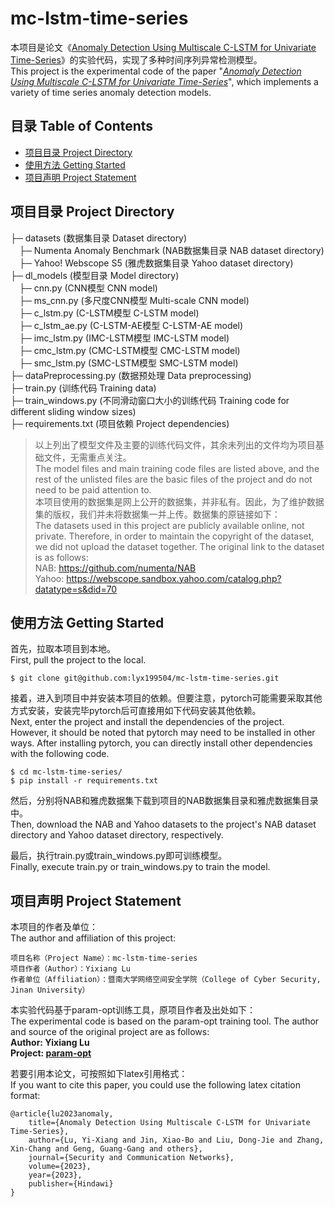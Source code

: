 # mc-lstm-time-series
本项目是论文《[Anomaly Detection Using Multiscale C-LSTM for Univariate Time-Series](https://www.hindawi.com/journals/scn/2023/6597623/)》的实验代码，实现了多种时间序列异常检测模型。<br>
This project is the experimental code of the paper "*[Anomaly Detection Using Multiscale C-LSTM for Univariate Time-Series](https://www.hindawi.com/journals/scn/2023/6597623/)*", which implements a variety of time series anomaly detection models.

## 目录 Table of Contents

- [项目目录 Project Directory](#项目目录-project-directory)
- [使用方法 Getting Started](#使用方法-getting-started)
- [项目声明 Project Statement](#项目声明-project-statement)

<h2 id="project">项目目录 Project Directory</h2>

├─ datasets (数据集目录 Dataset directory)<br>
&emsp;├─ Numenta Anomaly Benchmark (NAB数据集目录 NAB dataset directory)<br>
&emsp;├─ Yahoo! Webscope S5 (雅虎数据集目录 Yahoo dataset directory)<br>
├─ dl_models (模型目录 Model directory) <br>
&emsp;├─ cnn.py (CNN模型 CNN model)<br>
&emsp;├─ ms_cnn.py (多尺度CNN模型 Multi-scale CNN model)<br>
&emsp;├─ c_lstm.py (C-LSTM模型 C-LSTM model)<br>
&emsp;├─ c_lstm_ae.py (C-LSTM-AE模型 C-LSTM-AE model)<br>
&emsp;├─ imc_lstm.py (IMC-LSTM模型 IMC-LSTM model)<br>
&emsp;├─ cmc_lstm.py (CMC-LSTM模型 CMC-LSTM model)<br>
&emsp;├─ smc_lstm.py (SMC-LSTM模型 SMC-LSTM model)<br>
├─ dataPreprocessing.py (数据预处理 Data preprocessing)<br>
├─ train.py (训练代码 Training data)<br>
├─ train_windows.py (不同滑动窗口大小的训练代码 Training code for different sliding window sizes)<br>
├─ requirements.txt (项目依赖 Project dependencies)<br>

> 以上列出了模型文件及主要的训练代码文件，其余未列出的文件均为项目基础文件，无需重点关注。<br>
> The model files and main training code files are listed above, and the rest of the unlisted files are the basic files of the project and do not need to be paid attention to.<br>
> 本项目使用的数据集是网上公开的数据集，并非私有。因此，为了维护数据集的版权，我们并未将数据集一并上传。数据集的原链接如下：<br>
> The datasets used in this project are publicly available online, not private. Therefore, in order to maintain the copyright of the dataset, we did not upload the dataset together. The original link to the dataset is as follows:<br>
> NAB: https://github.com/numenta/NAB<br>
> Yahoo: https://webscope.sandbox.yahoo.com/catalog.php?datatype=s&did=70

<h2 id="get-start">使用方法 Getting Started</h2>

首先，拉取本项目到本地。<br>
First, pull the project to the local.

    $ git clone git@github.com:lyx199504/mc-lstm-time-series.git

接着，进入到项目中并安装本项目的依赖。但要注意，pytorch可能需要采取其他方式安装，安装完毕pytorch后可直接用如下代码安装其他依赖。<br>
Next, enter the project and install the dependencies of the project. However, it should be noted that pytorch may need to be installed in other ways. After installing pytorch, you can directly install other dependencies with the following code.

    $ cd mc-lstm-time-series/
    $ pip install -r requirements.txt

然后，分别将NAB和雅虎数据集下载到项目的NAB数据集目录和雅虎数据集目录中。<br>
Then, download the NAB and Yahoo datasets to the project's NAB dataset directory and Yahoo dataset directory, respectively.

最后，执行train.py或train_windows.py即可训练模型。<br>
Finally, execute train.py or train_windows.py to train the model.

<h2 id="statement">项目声明 Project Statement</h2>

本项目的作者及单位：<br>
The author and affiliation of this project:

    项目名称（Project Name）：mc-lstm-time-series
    项目作者（Author）：Yixiang Lu
    作者单位（Affiliation）：暨南大学网络空间安全学院（College of Cyber Security, Jinan University）

本实验代码基于param-opt训练工具，原项目作者及出处如下：<br>
The experimental code is based on the param-opt training tool. The author and source of the original project are as follows:<br>
**Author: Yixiang Lu**<br>
**Project: [param-opt](https://github.com/lyx199504/param-opt)**

若要引用本论文，可按照如下latex引用格式：<br>
If you want to cite this paper, you could use the following latex citation format:

    @article{lu2023anomaly,
        title={Anomaly Detection Using Multiscale C-LSTM for Univariate Time-Series},
        author={Lu, Yi-Xiang and Jin, Xiao-Bo and Liu, Dong-Jie and Zhang, Xin-Chang and Geng, Guang-Gang and others},
        journal={Security and Communication Networks},
        volume={2023},
        year={2023},
        publisher={Hindawi}
    }

